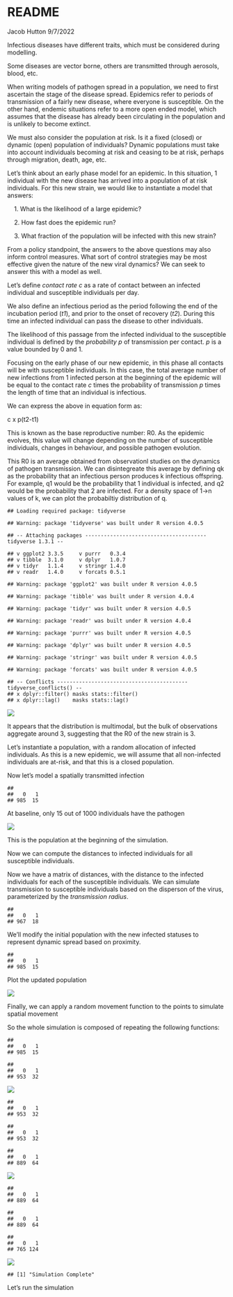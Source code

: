 README
================
Jacob Hutton
9/7/2022

Infectious diseases have different traits, which must be considered
during modelling.

Some diseases are vector borne, others are transmitted through aerosols,
blood, etc.

When writing models of pathogen spread in a population, we need to first
ascertain the stage of the disease spread. Epidemics refer to periods of
transmission of a fairly new disease, where everyone is susceptible. On
the other hand, endemic situations refer to a more open ended model,
which assumes that the disease has already been circulating in the
population and is unlikely to become extinct.

We must also consider the population at risk. Is it a fixed (closed) or
dynamic (open) population of individuals? Dynamic populations must take
into account individuals becoming at risk and ceasing to be at risk,
perhaps through migration, death, age, etc.

Let’s think about an early phase model for an epidemic. In this
situation, 1 individual with the new disease has arrived into a
population of at risk individuals. For this new strain, we would like to
instantiate a model that answers:

    1. What is the likelihood of a large epidemic?

    2. How fast does the epidemic run?

    3. What fraction of the population will be infected with this new
strain?

From a policy standpoint, the answers to the above questions may also
inform control measures. What sort of control strategies may be most
effective given the nature of the new viral dynamics? We can seek to
answer this with a model as well.

Let’s define *contact rate c* as a rate of contact between an infected
individual and susceptible individuals per day.

We also define an infectious period as the period following the end of
the incubation period (*t1*), and prior to the onset of recovery (*t2*).
During this time an infected individual can pass the disease to other
individuals.

The likelihood of this passage from the infected individual to the
susceptible individual is defined by the *probability p* of transmission
per contact. *p* is a value bounded by 0 and 1.

Focusing on the early phase of our new epidemic, in this phase all
contacts will be with susceptible individuals. In this case, the total
average number of new infections from 1 infected person at the beginning
of the epidemic will be equal to the contact rate *c* times the
probability of transmission *p* times the length of time that an
individual is infectious.

We can express the above in equation form as:

c x p(t2-t1)

This is known as the base reproductive number: R0. As the epidemic
evolves, this value will change depending on the number of susceptible
individuals, changes in behaviour, and possible pathogen evolution.

This R0 is an average obtained from observationl studies on the dynamics
of pathogen transmission. We can disintegreate this average by defining
qk as the probability that an infectious person produces k infectious
offspring. For example, q1 would be the probability that 1 individual is
infected, and q2 would be the probability that 2 are infected. For a
density space of 1-&gt;n values of k, we can plot the probabiltiy
distribution of q.

    ## Loading required package: tidyverse

    ## Warning: package 'tidyverse' was built under R version 4.0.5

    ## -- Attaching packages --------------------------------------- tidyverse 1.3.1 --

    ## v ggplot2 3.3.5     v purrr   0.3.4
    ## v tibble  3.1.0     v dplyr   1.0.7
    ## v tidyr   1.1.4     v stringr 1.4.0
    ## v readr   1.4.0     v forcats 0.5.1

    ## Warning: package 'ggplot2' was built under R version 4.0.5

    ## Warning: package 'tibble' was built under R version 4.0.4

    ## Warning: package 'tidyr' was built under R version 4.0.5

    ## Warning: package 'readr' was built under R version 4.0.4

    ## Warning: package 'purrr' was built under R version 4.0.5

    ## Warning: package 'dplyr' was built under R version 4.0.5

    ## Warning: package 'stringr' was built under R version 4.0.5

    ## Warning: package 'forcats' was built under R version 4.0.5

    ## -- Conflicts ------------------------------------------ tidyverse_conflicts() --
    ## x dplyr::filter() masks stats::filter()
    ## x dplyr::lag()    masks stats::lag()

![](README_files/figure-gfm/unnamed-chunk-1-1.png)<!-- -->

It appears that the distribution is multimodal, but the bulk of
observations aggregate around 3, suggesting that the R0 of the new
strain is 3.

Let’s instantiate a population, with a random allocation of infected
individuals. As this is a new epidemic, we will assume that all
non-infected individuals are at-risk, and that this is a closed
population.

Now let’s model a spatially transmitted infection

    ## 
    ##   0   1 
    ## 985  15

At baseline, only 15 out of 1000 individuals have the pathogen

![](README_files/figure-gfm/unnamed-chunk-5-1.png)<!-- -->

This is the population at the beginning of the simulation.

Now we can compute the distances to infected individuals for all
susceptible individuals.

Now we have a matrix of distances, with the distance to the infected
individuals for each of the susceptible individuals. We can simulate
transmission to susceptible individuals based on the disperson of the
virus, parameterized by the *transmission radius*.

    ## 
    ##   0   1 
    ## 967  18

We’ll modify the initial population with the new infected statuses to
represent dynamic spread based on proximity.

    ## 
    ##   0   1 
    ## 985  15

Plot the updated population

![](README_files/figure-gfm/unnamed-chunk-9-1.png)<!-- -->

Finally, we can apply a random movement function to the points to
simulate spatial movement

So the whole simulation is composed of repeating the following
functions:

    ## 
    ##   0   1 
    ## 985  15

    ## 
    ##   0   1 
    ## 953  32

![](README_files/figure-gfm/unnamed-chunk-11-1.png)<!-- -->

    ## 
    ##   0   1 
    ## 953  32

    ## 
    ##   0   1 
    ## 953  32

    ## 
    ##   0   1 
    ## 889  64

![](README_files/figure-gfm/unnamed-chunk-11-2.png)<!-- -->

    ## 
    ##   0   1 
    ## 889  64

    ## 
    ##   0   1 
    ## 889  64

    ## 
    ##   0   1 
    ## 765 124

![](README_files/figure-gfm/unnamed-chunk-11-3.png)<!-- -->

    ## [1] "Simulation Complete"

Let’s run the simulation
